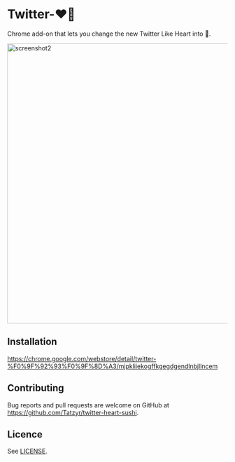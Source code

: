 # Twitter-:heart::sushi:

Chrome add-on that lets you change the new Twitter Like Heart into :sushi:.

<img width="640" alt="screenshot2" src="https://github-cloud.s3.amazonaws.com/assets%2F1025461%2F10957033%2Ff77b899a-83a3-11e5-893c-dfbc6b1848f9.png">


## Installation

https://chrome.google.com/webstore/detail/twitter-%F0%9F%92%93%F0%9F%8D%A3/mjpkliiekogffkgegdgendlnbjllncem


## Contributing

Bug reports and pull requests are welcome on GitHub at https://github.com/Tatzyr/twitter-heart-sushi.


## Licence

See [LICENSE](LICENSE).
